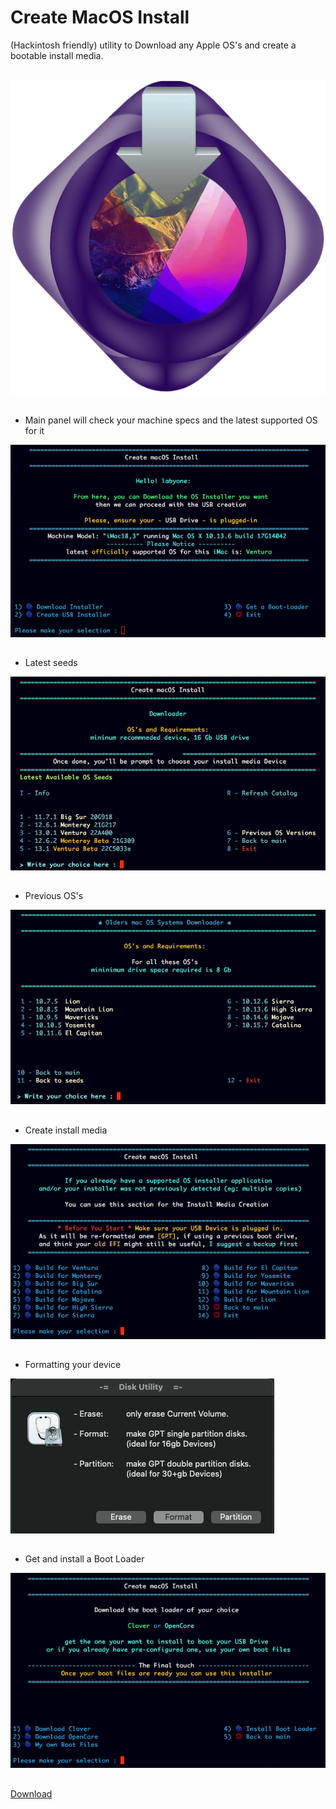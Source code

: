 # Create MacOS Install
(Hackintosh friendly) utility to Download any Apple OS's and create a bootable install media.
## 
![img src](logo.png)
## 
- Main panel will check your machine specs and the latest supported OS for it

![img src](1.png)
##
- Latest seeds

![img src](2.png)
##
- Previous OS's

![img src](3.png)
##
- Create install media

![img src](4.png)
##
- Formatting your device

![img src](4b.png)
##
- Get and install a Boot Loader

![img src](5.png)
##
[Download](https://github.com/LAbyOne/Create-MacOS-Install/releases)
##
